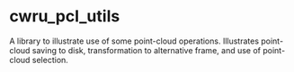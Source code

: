 # cwru_pcl_utils
 A library to illustrate use of some point-cloud operations.
Illustrates point-cloud saving to disk, transformation to alternative frame, and use of point-cloud selection.

    
